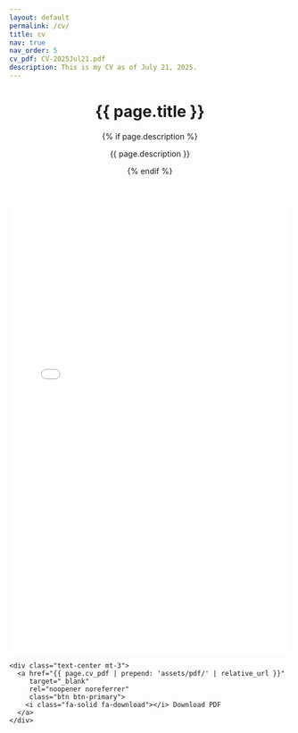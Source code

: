 ```yaml
---
layout: default
permalink: /cv/
title: cv
nav: true
nav_order: 5
cv_pdf: CV-2025Jul21.pdf
description: This is my CV as of July 21, 2025.
---
```


<div class="post">
  <header class="post-header">
    <h1 class="post-title">{{ page.title }}</h1>
    {% if page.description %}
      <p class="post-description">{{ page.description }}</p>
    {% endif %}
  </header>

  <article>
    <div style="width: 100%; height: 800px;">
      <embed src="{{ page.cv_pdf | prepend: 'assets/pdf/' | relative_url }}" 
             type="application/pdf" 
             width="100%" 
             height="100%">
    </div>
    
    <div class="text-center mt-3">
      <a href="{{ page.cv_pdf | prepend: 'assets/pdf/' | relative_url }}" 
         target="_blank" 
         rel="noopener noreferrer" 
         class="btn btn-primary">
        <i class="fa-solid fa-download"></i> Download PDF
      </a>
    </div>
  </article>
</div>
